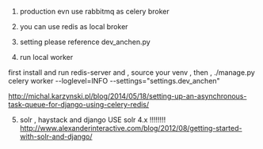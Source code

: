 1. production evn use rabbitmq as celery broker 

2. you can use redis as local broker 

3. setting please reference dev_anchen.py

4. run local worker  

first install and run redis-server
and , source your venv , 
then , 
./manage.py celery worker --loglevel=INFO  --settings="settings.dev_anchen"

http://michal.karzynski.pl/blog/2014/05/18/setting-up-an-asynchronous-task-queue-for-django-using-celery-redis/

5. solr , haystack and django 
 USE solr 4.x  !!!!!!!!
http://www.alexanderinteractive.com/blog/2012/08/getting-started-with-solr-and-django/


